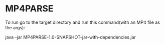 MP4PARSE
========


To run go to the target directory and run this command(with an MP4 file as the args):

java -jar MP4PARSE-1.0-SNAPSHOT-jar-with-dependencies.jar <MP4 FILE>
